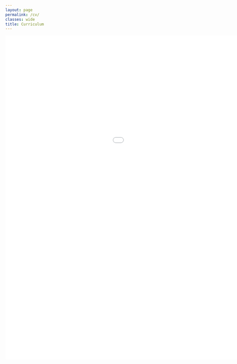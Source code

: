 ```yaml
---
layout: page
permalink: /cv/
classes: wide
title: Curriculum
---
```


<embed src="/assets/Leo_Jacqmin_CV.pdf" width="1280px" height="1024px" type='application/pdf'/>
